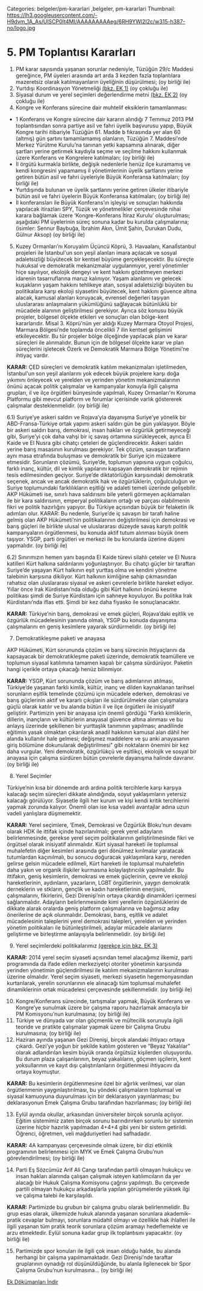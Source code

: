 Categories: belgeler/pm-kararlari ,belgeler, pm-kararlari
Thumbnail: https://lh3.googleusercontent.com/-H9dvm_1A_As/UlSCP0It4MI/AAAAAAAAAeg/6RH9YWl2I2c/w315-h387-no/logo.jpg

# 5. PM Toplantısı Kararları


1) PM karar sayısında yaşanan sorunlar nedeniyle, Tüzüğün 29/c Maddesi gereğince, PM üyeleri arasında art arda 3 kezden fazla toplantılara mazeretsiz olarak katılmayanların üyeliğinin düşürülmesi; (oy birliği ile)
2) Yurtdışı Koordinasyon Yönetmeliği [(bkz. EK 1)](https://drive.google.com/file/d/0B88KkSwAkgG1SzdtRFNETXVqSTA/edit?usp=sharing) (oy çokluğu ile)
3) Siyasal durum ve yerel seçimleri değerlendirme metni [(bkz. EK 2)](https://drive.google.com/file/d/0B88KkSwAkgG1bHVBaFFPUlV2QlE/edit?usp=sharing) (oy çokluğu ile) 
4) Kongre ve Konferans sürecine dair muhtelif eksiklerin tamamlanması:

* 1 Konferans ve Kongre sürecine dair kararın alındığı 7 Temmuz 2013 PM toplantısından sonra partiye asil ve fahri üyelik başvurusu yapıp, Büyük Kongre tarihi itibariyle Tüzüğün 61. Madde b fıkrasında yer alan 60 (altmış) gün şartını tamamlamamış olanların, Tüzüğün 7. Maddesi’nde Merkez Yürütme Kurulu’na tanınan yetki kapsamına alınarak, diğer şartları yerine getirmek kaydıyla seçme ve seçilme hakkını kullanmak üzere Konferans ve Kongrelere katılmaları; (oy birliği ile)
* İl örgütü kurmakla birlikte, değişik nedenlerle henüz ilçe kuramamış ve kendi kongresini yapamamış il yönetimlerinin üyelik şartlarını yerine getiren bütün asil ve fahri üyeleriyle Büyük Konferansa katılmaları; (oy birliği ile)
* Yurtdışında bulunan ve üyelik şartlarını yerine getiren ülkeler itibariyle bütün asil ve fahri üyelerin Büyük Konferansa katılmaları; (oy birliği ile)
* İl konferansları ile Büyük Konferans’ın işleyişi ve sonuçları hakkında yapılacak itirazları SPY, Tüzük ve yönetmelikler çerçevesinde nihai karara bağlamak üzere ‘Kongre-Konferans İtiraz Kurulu’ oluşturulması; aşağıdaki PM üyelerinin süreç sonuna kadar bu kurulda çalışmalarına; (isimler: Sennur Baybuğa, İbrahim Akın, Ümit Şahin, Durukan Dudu, Gülnur Aksop) (oy birliği ile)

5) Kuzey Ormanları’nı Koruyalım
Üçüncü Köprü, 3. Havaalanı, Kanalİstanbul projeleri ile İstanbul'un son yeşil alanları imara açılacak ve sosyal adaletsizliği büyütecek bir kentsel büyüme gerçekleşecektir. Bu süreçte hukuksal ve demokratik mekanizmalar uygulanmıyor, yerel yönetimler hiçe sayılıyor, ekolojik dengeyi ve kent hakkını gözetmeyen merkezi idarenin tasarruflarına maruz kalınıyor. Yaşam alanlarını ve gelecek kuşakların yaşam hakkını tehlikeye atan, sosyal adaletsizliği  büyüten bu politikalara karşı ekoloji siyasetini büyütecek, kent hakkını güvence altına alacak, kamusal alanları koruyacak, evrensel değerleri taşıyan uluslararası anlaşmaların yükümlüğünü sağlayacak bütünlüklü bir mücadele alanının geliştirilmesi gerekiyor.  Ayrıca söz konusu büyük projeler, bölgesel ölçekte etkileri ve sonuçları olan bölge-kent kararlarıdır. Misal 3. Köprü’nün yer aldığı Kuzey Marmara Otoyol Projesi, Marmara Bölgesi’nde toplamda öncelikli 7 ilin kentsel gelişimini etkileyecektir. Bu tür projeler bölge ölçeğinde yapılacak plan ve karar süreçleri ile alınmalıdır. Bunun için de bölgesel ölçekte karar ve plan süreçlerini işletecek Özerk ve Demokratik Marmara Bölge Yönetimi’ne ihtiyaç vardır.

**KARAR:**  ÇED süreçleri ve demokratik katılım mekanizmaları işletilmeden, İstanbul'un son yeşil alanlarını yok edecek büyük projelere karşı doğa yıkımını önleyecek ve yerelden ve yerinden yönetim mekanizmalarının önünü açacak politik çalışmalar ve kampanyalar konuyla ilgili çalışma grupları, il ve ilçe örgütleri bünyesinde yapılmalı, Kuzey Ormanları'nı Koruma Platformu gibi mevcut platform ve forumlar içerisinde varlık göstererek çalışmalar desteklenmelidir. (oy birliği ile)

6.1) Suriye’ye askeri saldırı ve Rojava’yla dayanışma 
Suriye’ye yönelik bir ABD-Fransa-Türkiye ortak yapımı askeri saldırı gün be gün yaklaşıyor. Böyle bir askeri saldırı barış, demokrasi, insan hakları ve özgürlük getirmeyeceği gibi, Suriye’yi çok daha vahşi bir iç savaş ortamına sürükleyecek, ayrıca El Kaide ve El Nusra gibi cihatçı çeteleri de güçlendirecektir. 
Askeri saldırı yerine barış masasının kurulması gerekiyor. Tek çözüm, savaşan tarafların aynı masa etrafında buluşması ve demokratik bir Suriye için müzakere etmesidir. Sorunların çözümü, Suriye’de, toplumun yapısına uygun çoğulcu, farklı inanç, kültür, dil ve kimlik yapılarını kapsayan demokratik bir rejimin tesis edilmesinden geçiyor. Suriye’de diktatörlüğün karşısındaki demokratik seçenek, ancak ve ancak demokratik hak ve özgürlüklerin, çoğulculuğun ve Suriye toplumundaki farklılıkların eşitliği ve adaleti temeli üzerinde gelişebilir. 
AKP Hükümeti ise, sınırlı hava saldırısını bile yeterli görmeyen açıklamaları ile bir kara saldırısının, emperyal politikaların ortağı ve parçası olabilmenin fikri ve politik hazırlığını yapıyor. Bu Türkiye açısından büyük bir felaketin ilk adımları olur. 
KARAR: Bu nedenle, Suriye’de iç savaşın bir tarafı haline gelmiş olan AKP Hükümeti’nin politikalarının değiştirilmesi için demokrasi ve barış güçleri ile birlikte ulusal ve uluslararası düzeyde savaş karşıtı politik kampanyaların örgütlenmesi, bu konuda aktif tutum alınması büyük önem taşıyor. YSGP, parti örgütleri ve merkezi ile bu konularda üzerine düşeni yapmalıdır. (oy birliği ile)

6.2) Sınırımızın hemen yanı başında El Kaide türevi silahlı çeteler ve El Nusra katilleri Kürt halkına saldırılarını yoğunlaştırıyor. Bu cihatçı güçler bir taraftan Suriye’de yaşayan Kürt halkının eşit yurttaş olma ve kendini yönetme talebinin karşısına dikiliyor. Kürt halkının kimliğine sahip çıkmasından rahatsız olan uluslararası siyasal ve askeri çevrelerle birlikte hareket ediyor. Yıllar önce Irak Kürdistanı’nda olduğu gibi Kürt halkının önünü kesme politikası şimdi de Suriye Kürdistanı için sahneye koyuluyor. Bu politika Irak Kürdistanı’nda iflas etti. Şimdi bir kez daha fiyasko ile sonuçlanacaktır. 

**KARAR:** Türkiye’nin barış, demokrasi ve emek güçleri, Rojava’daki eşitlik ve özgürlük mücadelesinin yanında olmalı, YSGP bu konuda dayanışma çalışmalarını en geniş kesimlere yayarak sürdürmelidir. (oy birliği ile)

7) Demokratikleşme paketi ve anayasa

AKP Hükümeti, Kürt sorununda çözüm ve barış sürecinin ihtiyaçlarını da kapsayacak bir demokratikleşme paketi üzerinde, demokratik teamüllere ve toplumun siyasal katılımına tamamen kapalı bir çalışma sürdürüyor. Paketin hangi içerikle ortaya çıkacağı henüz bilinmiyor. 

**KARAR:** YSGP, Kürt sorununda çözüm ve barış adımlarının atılması, Türkiye’de yaşanan farklı kimlik, kültür, inanç ve dilden kaynaklanan tarihsel sorunların eşitlik temelinde çözümü için mücadele ederken, demokrasi ve barış güçlerinin aktif ve kararlı çıkışları ile sürdürülmekte olan çalışmalara güçlü olarak katılır ve bu alanda bütün il ve ilçe örgütleri ile inisiyatif geliştirir. 
Partimizin yeni bir anayasa için önemli gördüğü "Farklı kimliklerin, dillerin, inançların ve kültürlerin anayasal güvence altına alınması ve bu anlayış üzerinde şekillenen bir yurttaşlık tanımının yapılması; anadilinde eğitimin yasak olmaktan çıkarılarak anadil hakkının kamusal alan dâhil her alanda kullanılır hale gelmesi; değişmez maddelere ve şu anki anayasanın giriş bölümüne dokunularak değiştirilmesi" gibi noktaların önemini bir kez daha vurgular. Yeni demokratik, özgürlükçü ve eşitlikçi, ekolojik ve sosyal bir anayasa için çalışma sürdüren bütün çevrelerle dayanışma halinde davranır. (oy birliği ile)

8) Yerel Seçimler

Türkiye’nin kısa bir dönemde ardı ardına politik tercihlerle karşı karşıya kalacağı seçim süreçleri dikkate alındığında, soyut yaklaşımların yetersiz kalacağı görülüyor. Siyasetle ilgili her kurum ve kişi kendi kritik tercihlerini yapmak zorunda kalıyor. Önemli olan ise kısa vadeli avantajlar adına uzun vadeli yanlışlara düşmemektir. 

**KARAR:** Yerel seçimlere, ‘Emek, Demokrasi ve Özgürlük Bloku’nun devamı olarak HDK ile ittifak içinde hazırlanılmalı; gerek yerel adayların belirlenmesinde, gerekse yerel seçim politikalarının geliştirilmesinde fikri ve örgütsel olarak inisiyatif alınmalıdır. Kürt siyasal hareketi ile toplumsal muhalefetin diğer kesimleri arasında geri dönülmez kırılmalar yaratacak tutumlardan kaçınılmalı, bu sonucu doğuracak yaklaşımlara karşı, nereden gelirse gelsin mücadele edilmeli, Kürt hareketi ile toplumsal muhalefetin daha yakın ve organik ilişkiler kurmasına kolaylaştırıcılık yapılmalıdır. 
Bu ittifakın, geniş kesimlerin, demokrasi ve emek güçlerinin, çevre ve ekoloji hareketlerinin, aydınların, yazarların, LGBT örgütlerinin, yaygın demokratik derneklerin ve stkların, gençlik ve kadın hareketlerinin enerjisini, çalışmalarını, fikirlerini, Gezi Direnişi’nin ortaya çıkardığı dinamikleri içermesi sağlanmalıdır. Adayların belirlenmesinde kimi yerellerin özgünlüklerini de dikkate alarak oralarda geniş platform çalışmalarına ve bağımsız aday önerilerine de açık olunmalıdır. Demokrasi, barış, eşitlik ve adalet mücadelesinin taleplerini yerel demokrasi talepleri, yerelden ve yerinden yönetim politikaları ile bütünleştirilmeli, adaylar mücadele alanlarını geliştirme ve birleştirme anlayışıyla belirlenmelidir. (oy birliği ile)

9) Yerel seçimlerdeki politikalarımız [(gerekçe için bkz. EK 3)](https://drive.google.com/file/d/0B88KkSwAkgG1eTFsVVB1T0ItVzQ/edit?usp=sharing)

**KARAR:** 2014 yerel seçim siyaseti açısından temel alacağımız ilkemiz, parti programında da ifade edilen merkeziyetçi otoriter yönetimin karşısında yerinden yönetimin güçlendirilmesi ile katılım mekanizmalarının kurulması üzerine olmalıdır.
Yerel seçim siyaseti, merkezi siyasetin hegemonyasından kurtarılarak, yerelin sorunlarının ele alınacağı tüm toplumsal muhalefet dinamiklerinin ortak mücadelesi çerçevesinde şekillenmelidir. (oy birliği ile)

10) Kongre/Konferans sürecinde, tartışmalar yapmak, Büyük Konferans ve Kongre’ye sunulmak üzere bir çalışma raporu hazırlamak amacıyla bir PM Komisyonu’nun kurulmasına; (oy birliği ile)
11) Türkiye ve dünyada var olan göçmenlik ve mültecilik sorunuyla ilgili teoride ve pratikte çalışmalar yapmak üzere bir Çalışma Grubu kurulmasına; (oy birliği ile)
12) Haziran ayında yaşanan Gezi Direnişi, birçok alandaki ihtiyacı ortaya çıkardı. Gezi’ye yoğun bir şekilde katılım gösteren ve “Beyaz Yakalılar” olarak adlandırılan kesim büyük oranda örgütsüz kişilerden oluşuyordu. Bu durum plaza çalışanlarının, beyaz yakalıların, göçmen işçilerin, kent yoksullarının ve kayıt dışı çalıştırılanların örgütlenmesi ihtiyacını da ortaya koymuştur. 

**KARAR:** Bu kesimlerin örgütlenmesine özel bir ağırlık verilmesi, var olan örgütlenmenin yaygınlaştırılması, bu yöndeki çalışmaların toplumsal ve siyasal kamuoyuna duyurulması için bir deklarasyon yayınlanması; bu deklarasyonun Emek Çalışma Grubu tarafından hazırlanması; (oy birliği ile)

13) Eylül ayında okullar, arkasından üniversiteler birçok sorunla açılıyor. Eğitim sistemimiz zaten birçok sorunu barındırırken sorunlu bir sistemin üzerine hiçbir hazırlık yapılmadan 4+4+4 gibi yeni bir sistem getirildi. Öğrenci, öğretmen, veli mağduriyetleri had safhadadır.

**KARAR:** 4A kampanyası çerçevesinde olmak üzere, bir dizi etkinlik programının belirlenmesi için MYK ve Emek Çalışma Grubu’nun görevlendirilmesi; (oy birliği ile)

14) Parti Eş Sözcümüz Arif Ali Cangı tarafından partili olmayan hukukçu ve insan hakları alanında çalışan çalışmak isteyen katılımcıların da yer alacağı bir Hukuk Çalışma Komisyonu çağrısı yapılmıştı. Bu çerçevede partili olmayan hukukçu arkadaşlarla yapılan görüşmelerde yüksek ilgi ve çalışma talebi ile karşılaşıldı. 

**KARAR:** Partimizde bu grubun bir çalışma grubu olarak belirlenmelidir. Bu grup esas olarak, ülkemizde hukuk alanında yaşanan sorunlara akademik–pratik cevaplar bulmayı, sorunlara müdahil olmayı ve özellikle hak ihlalleri ile ilgili yaşanan tüm pratik teorik sorunlara çözüm aramayı hedeflemekte ve arzu etmektedir. Eylül sonuna kadar grup ilk toplantısını yapacaktır. (oy birliği ile)

15) Partimizde spor konuları ile ilgili çok insan olduğu halde, bu alanda herhangi bir çalışma yapılmamaktadır. Gezi Direnişi’nde taraftar gruplarının oynadığı rol düşünüldüğünde, bu alanla ilgilenecek bir Spor Çalışma Grubu’nun kurulmasına... (oy birliği ile)

[   Ek Dökümanları İndir](https://docs.google.com/uc?export=download&id=0B88KkSwAkgG1d3hhVVJBZnZudFE "İndir")
